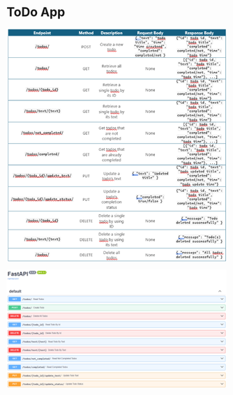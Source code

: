 # ToDo App

![documentation](.\img\table.png)

<img src=".\img\fastapi-dashboard.png" alt="fastapi dashboard"  />
